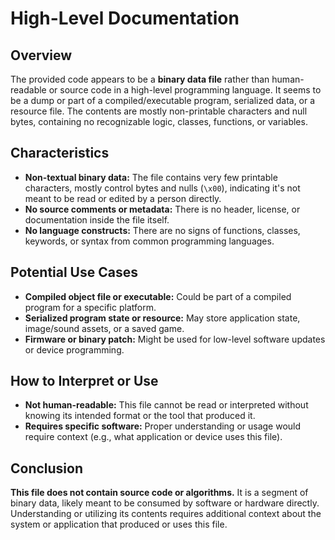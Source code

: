 # High-Level Documentation

## Overview

The provided code appears to be a **binary data file** rather than human-readable or source code in a high-level programming language. It seems to be a dump or part of a compiled/executable program, serialized data, or a resource file. The contents are mostly non-printable characters and null bytes, containing no recognizable logic, classes, functions, or variables.

## Characteristics

- **Non-textual binary data:** The file contains very few printable characters, mostly control bytes and nulls (`\x00`), indicating it's not meant to be read or edited by a person directly.
- **No source comments or metadata:** There is no header, license, or documentation inside the file itself.
- **No language constructs:** There are no signs of functions, classes, keywords, or syntax from common programming languages.

## Potential Use Cases

- **Compiled object file or executable:** Could be part of a compiled program for a specific platform.
- **Serialized program state or resource:** May store application state, image/sound assets, or a saved game.
- **Firmware or binary patch:** Might be used for low-level software updates or device programming.

## How to Interpret or Use

- **Not human-readable:** This file cannot be read or interpreted without knowing its intended format or the tool that produced it.
- **Requires specific software:** Proper understanding or usage would require context (e.g., what application or device uses this file).

## Conclusion

**This file does not contain source code or algorithms.** It is a segment of binary data, likely meant to be consumed by software or hardware directly. Understanding or utilizing its contents requires additional context about the system or application that produced or uses this file.